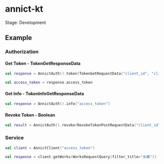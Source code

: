 # annict-kt

Stage: Development

## Example

### Authorization

#### Get Token - TokenGetResponseData
```kotlin
val response = AnnictAuth().token(TokenGetRequestData("client_id", "client_secret", "authorization_code", "urn:ietf:wg:oauth:2.0:oob", "code"))

val access_token = response.access_token
```

#### Get Info - TokenInfoGetResponseData
```kotlin
val response = AnnictAuth().info("access_token")
```

#### Revoke Token - Boolean
```kotlin
val result = AnnictAuth().revoke(RevokeTokenPostRequestData("client_id","client_secret","token"))
```

### Service

```kotlin
val client = AnnictClient("access_token")

val response = client.getWorks(WorksRequestQuery(filter_title="氷菓"))
```
